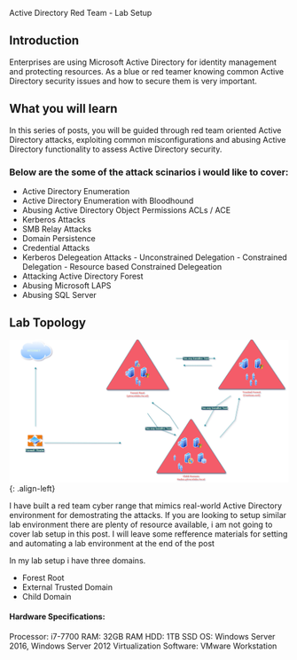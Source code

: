 Active Directory Red Team - Lab Setup

## Introduction

Enterprises are using Microsoft Active Directory for identity management and protecting resources. As a blue or red teamer knowing common Active Directory security issues and how to secure them is very important.

## What you will learn

In this series of posts, you will be guided through red team oriented Active Directory attacks, exploiting common misconfigurations and abusing Active Directory functionality to assess Active Directory security.

### Below are the some of the attack scinarios i would like to cover:

+ Active Directory Enumeration
+ Active Directory Enumeration with Bloodhound
+ Abusing Active Directory Object Permissions ACLs / ACE
+ Kerberos Attacks
+ SMB Relay Attacks
+ Domain Persistence
+ Credential Attacks
+ Kerberos Delegeation Attacks
      - Unconstrained Delegation
      - Constrained Delegation
      - Resource based Constrained Delegeation
+ Attacking Active Directory Forest
+ Abusing Microsoft LAPS
+ Abusing SQL Server

## Lab Topology


![source-01](/img/redteam.png){: .align-left}

I have built a red team cyber range that mimics real-world Active Directory environment  for demostrating the attacks. If you are looking to setup similar lab environment there are plenty of resource available, i am not going to cover lab setup in this post. I will leave some refference materials for setting and automating a lab environment at the end of the post

In my lab setup i have three domains.

+ Forest Root 
+ External Trusted Domain
+ Child Domain
 

#### Hardware Specifications:
Processor: i7-7700
RAM: 32GB RAM
HDD: 1TB  SSD
OS: Windows Server 2016, Windows Server 2012
Virtualization Software: VMware Workstation
